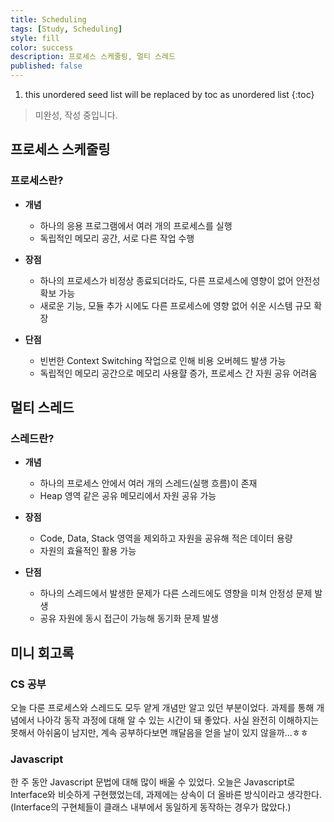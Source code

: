 ```yaml
---
title: Scheduling
tags: [Study, Scheduling]
style: fill
color: success
description: 프로세스 스케줄링, 멀티 스레드
published: false
---
```


1. this unordered seed list will be replaced by toc as unordered list
{:toc}

> 미완성, 작성 중입니다.

## 프로세스 스케줄링
### 프로세스란?
- **개념**
  - 하나의 응용 프로그램에서 여러 개의 프로세스를 실행
  - 독립적인 메모리 공간, 서로 다른 작업 수행

- **장점**
  - 하나의 프로세스가 비정상 종료되더라도, 다른 프로세스에 영향이 없어 안전성 확보 가능
  - 새로운 기능, 모듈 추가 시에도 다른 프로세스에 영향 없어 쉬운 시스템 규모 확장

- **단점**
  - 빈번한 Context Switching 작업으로 인해 비용 오버헤드 발생 가능
  - 독립적인 메모리 공간으로 메모리 사용햘 증가, 프로세스 간 자원 공유 어려움

## 멀티 스레드
### 스레드란?
- **개념**
  - 하나의 프로세스 안에서 여러 개의 스레드(실행 흐름)이 존재
  - Heap 영역 같은 공유 메모리에서 자원 공유 가능

- **장점**
  - Code, Data, Stack 영역을 제외하고 자원을 공유해 적은 데이터 용량
  - 자원의 효율적인 활용 가능

- **단점**
  - 하나의 스레드에서 발생한 문제가 다른 스레드에도 영향을 미쳐 안정성 문제 발생
  - 공유 자원에 동시 접근이 가능해 동기화 문제 발생

## 미니 회고록
### CS 공부
오늘 다룬 프로세스와 스레드도 모두 얕게 개념만 알고 있던 부분이었다. 
과제를 통해 개념에서 나아각 동작 과정에 대해 알 수 있는 시간이 돼 좋았다.
사실 완전히 이해하지는 못해서 아쉬움이 남지만, 계속 공부하다보면 꺠달음을 얻을 날이 있지 않을까...ㅎㅎ

### Javascript
한 주 동안 Javascript 문법에 대해 많이 배울 수 있었다.
오늘은 Javascript로 Interface와 비슷하게 구현했었는데, 과제에는 상속이 더 올바른 방식이라고 생각한다.
(Interface의 구현체들이 클래스 내부에서 동일하게 동작하는 경우가 많았다.)